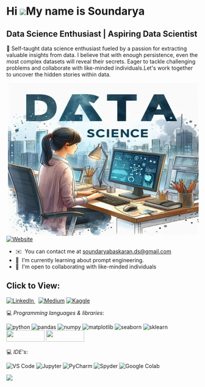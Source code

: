 Hi ![](https://user-images.githubusercontent.com/18350557/176309783-0785949b-9127-417c-8b55-ab5a4333674e.gif)My name is Soundarya
=================================================================================================================================

Data Science Enthusiast | Aspiring Data Scientist
-------------------------------------------------

🚀 Self-taught data science enthusiast fueled by a passion for extracting valuable insights from data. I believe that with enough persistence, even the most complex datasets will reveal their secrets. Eager to tackle challenging problems and collaborate with like-minded individuals.Let's work together to uncover the hidden stories within data.


<img align="right" height="400" width="500" src="https://raw.githubusercontent.com/SoundaryaBaskaran/SoundaryaBaskaran/refs/heads/main/Designer%20(14).png">

<a href="https://soundaryabaskaran.github.io/Portfolio/" target="blank"><img src="https://img.shields.io/badge/Portfolio%20Website%20(Click%20here)-light%20red" alt="Website" width="260" height="30"/></a>


* ✉️  You can contact me at [soundaryabaskaran.ds@gmail.com](mailto:soundaryabaskaran.ds@gmail.com)
* 🧠  I’m currently learning about prompt engineering.
* 🤝  I'm open to collaborating with like-minded individuals

<h2>Click to View: </h2>
<p align="left">
<a href="https://www.linkedin.com/in/soundaryabaskaran/" target="blank"><img src="https://img.shields.io/badge/LinkedIn-lightblue" alt="LinkedIn" width="90" height="30"/> </a>&nbsp
<a href="https://medium.com/@soundarya_baskaran" target="blank"><img src="https://img.shields.io/badge/Medium(Blog)-black" alt="Medium" width="125" height="30"/></a>
<a href="https://www.kaggle.com/soundaryabaskar" target="blank"><img src="https://img.shields.io/badge/Kaggle-blue" alt="Kaggle" width="125" height="30"/></a>


💻 *Programming languages & libraries*: 

<p align="left"> 
 <img src="https://img.shields.io/badge/Python-blue" alt="python" width="70" height="30"/> 
 <img src="https://img.shields.io/badge/Pandas-purple" alt="pandas" width="70" height="30"/>
 <img src="https://img.shields.io/badge/NumPy-darkgreen" alt="numpy" width="70" height="30"/>
 <img src="https://img.shields.io/badge/Matplotlib-lightblue" alt="matplotlib" width="90" height="30"/>
 <img src="https://img.shields.io/badge/Seaborn-lightblue" alt="seaborn" width="70" height="30"/>
 <img src="https://img.shields.io/badge/Scikit%20learn-orange" alt="sklearn" width="100" height="30"/>
 <img src="https://img.shields.io/badge/Keras-FF0000?style=for-the-badge&logo=keras&logoColor=white"  width="100" height="30"/>
 <img src="https://img.shields.io/badge/PyTorch-EE4C2C?style=for-the-badge&logo=pytorch&logoColor=white"  width="100" height="30"/>
 </p>

💻 *IDE's*:
 <p align="left">
<img src="https://img.shields.io/badge/VS%20Code-blue" alt="VS Code" width="80" height="30"/> 
<img src="https://img.shields.io/badge/Jupyter-orange" alt="Jupyter" width="70" height="30"/>
<img src="https://img.shields.io/badge/PyCharm-darkgreen" alt="PyCharm" width="80" height="30"/> 
<img src="https://img.shields.io/badge/Spyder-green" alt="Spyder" width="80" height="30"/> 
<img src="https://img.shields.io/badge/Google%20colab-orange" alt="Google Colab" width="130" height="30"/>
  
</p>


  <img src="https://github-readme-stats.vercel.app/api/top-langs/?username=Kavya2099&show_icons=true&hide=&count_private=true&title_color=ef4444&text_color=ffffff&icon_color=14b8a6&bg_color=000000&hide_border=true&show_icons=true">


